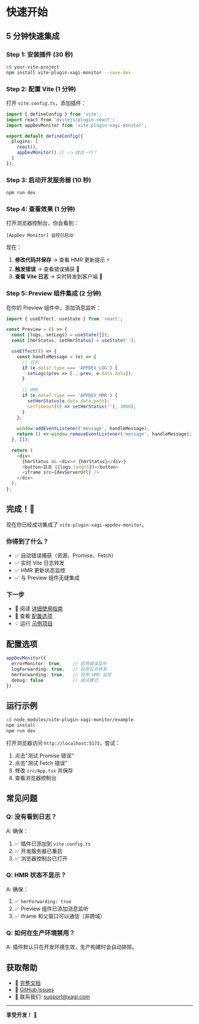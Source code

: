 # 快速开始

## 5 分钟快速集成

### Step 1: 安装插件 (30 秒)

```bash
cd your-vite-project
npm install vite-plugin-xagi-monitor --save-dev
```

### Step 2: 配置 Vite (1 分钟)

打开 `vite.config.ts`，添加插件：

```typescript
import { defineConfig } from 'vite';
import react from '@vitejs/plugin-react';
import appDevMonitor from 'vite-plugin-xagi-monitor';

export default defineConfig({
  plugins: [
    react(),
    appDevMonitor() // 👈 就这一行！
  ]
});
```

### Step 3: 启动开发服务器 (10 秒)

```bash
npm run dev
```

### Step 4: 查看效果 (1 分钟)

打开浏览器控制台，你会看到：

```
[AppDev Monitor] 监控已启动
```

现在：
1. **修改代码并保存** → 查看 HMR 更新提示 ⚡
2. **触发错误** → 查看错误捕获 🐛
3. **查看 Vite 日志** → 实时转发到客户端 📝

### Step 5: Preview 组件集成 (2 分钟)

在你的 Preview 组件中，添加消息监听：

```typescript
import { useEffect, useState } from 'react';

const Preview = () => {
  const [logs, setLogs] = useState([]);
  const [hmrStatus, setHmrStatus] = useState('');

  useEffect(() => {
    const handleMessage = (e) => {
      // 日志
      if (e.data?.type === 'APPDEV_LOG') {
        setLogs(prev => [...prev, e.data.data]);
      }
      
      // HMR
      if (e.data?.type === 'APPDEV_HMR') {
        setHmrStatus(e.data.data.path);
        setTimeout(() => setHmrStatus(''), 3000);
      }
    };
    
    window.addEventListener('message', handleMessage);
    return () => window.removeEventListener('message', handleMessage);
  }, []);

  return (
    <div>
      {hmrStatus && <div>🔥 {hmrStatus}</div>}
      <button>日志 ({logs.length})</button>
      <iframe src={devServerUrl} />
    </div>
  );
};
```

## 完成！🎉

现在你已经成功集成了 `vite-plugin-xagi-appdev-monitor`。

### 你得到了什么？

- ✅ 自动错误捕获（资源、Promise、Fetch）
- ✅ 实时 Vite 日志转发
- ✅ HMR 更新状态监控
- ✅ 与 Preview 组件无缝集成

### 下一步

- 📖 阅读 [详细使用指南](./USAGE.md)
- 🔧 查看 [配置选项](#配置选项)
- 💡 运行 [示例项目](#运行示例)

## 配置选项

```typescript
appDevMonitor({
  errorMonitor: true,    // 启用错误监听
  logForwarding: true,   // 启用日志转发
  hmrForwarding: true,   // 启用 HMR 监控
  debug: false           // 调试模式
})
```

## 运行示例

```bash
cd node_modules/vite-plugin-xagi-monitor/example
npm install
npm run dev
```

打开浏览器访问 `http://localhost:5173`，尝试：
1. 点击"测试 Promise 错误"
2. 点击"测试 Fetch 错误"
3. 修改 `src/App.tsx` 并保存
4. 查看浏览器控制台

## 常见问题

### Q: 没有看到日志？

A: 确保：
1. ✅ 插件已添加到 `vite.config.ts`
2. ✅ 开发服务器已重启
3. ✅ 浏览器控制台已打开

### Q: HMR 状态不显示？

A: 确保：
1. ✅ `hmrForwarding: true`
2. ✅ Preview 组件已添加消息监听
3. ✅ iframe 和父窗口可以通信（非跨域）

### Q: 如何在生产环境禁用？

A: 插件默认只在开发环境生效，生产构建时会自动排除。

## 获取帮助

- 📖 [完整文档](./README.md)
- 💬 [GitHub Issues](https://github.com/your-org/vite-plugin-xagi-monitor/issues)
- 📧 联系我们: support@xagi.com

---

**享受开发！** 🚀

